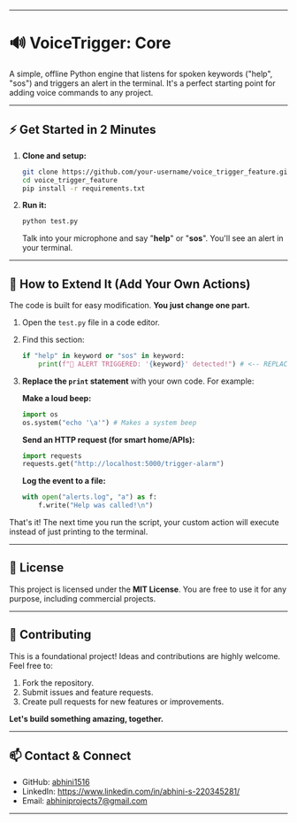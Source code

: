 ***

# **🔊 VoiceTrigger: Core**

A simple, offline Python engine that listens for spoken keywords ("help", "sos") and triggers an alert in the terminal. It's a perfect starting point for adding voice commands to any project.

---

## **⚡ Get Started in 2 Minutes**

1.  **Clone and setup:**
    ```bash
    git clone https://github.com/your-username/voice_trigger_feature.git
    cd voice_trigger_feature
    pip install -r requirements.txt
    ```

2.  **Run it:**
    ```bash
    python test.py
    ```
    Talk into your microphone and say "**help**" or "**sos**". You'll see an alert in your terminal.

---

## **🧩 How to Extend It (Add Your Own Actions)**

The code is built for easy modification. **You just change one part.**

1.  Open the `test.py` file in a code editor.

2.  Find this section:
    ```python
    if "help" in keyword or "sos" in keyword:
        print(f"🚨 ALERT TRIGGERED: '{keyword}' detected!") # <-- REPLACE THIS
    ```

3.  **Replace the `print` statement** with your own code. For example:

    **Make a loud beep:**
    ```python
    import os
    os.system("echo '\a'") # Makes a system beep
    ```

    **Send an HTTP request (for smart home/APIs):**
    ```python
    import requests
    requests.get("http://localhost:5000/trigger-alarm")
    ```

    **Log the event to a file:**
    ```python
    with open("alerts.log", "a") as f:
        f.write("Help was called!\n")
    ```

That's it! The next time you run the script, your custom action will execute instead of just printing to the terminal.


***

## **📝 License**

This project is licensed under the **MIT License**. You are free to use it for any purpose, including commercial projects.

---

## **🤝 Contributing**

This is a foundational project! Ideas and contributions are highly welcome. Feel free to:
1.  Fork the repository.
2.  Submit issues and feature requests.
3.  Create pull requests for new features or improvements.

**Let's build something amazing, together.**

---

## **📫 Contact & Connect**

- GitHub: [abhini1516](https://github.com/abhini1516)  
- LinkedIn: https://www.linkedin.com/in/abhini-s-220345281/ 
- Email: abhiniprojects7@gmail.com

***
